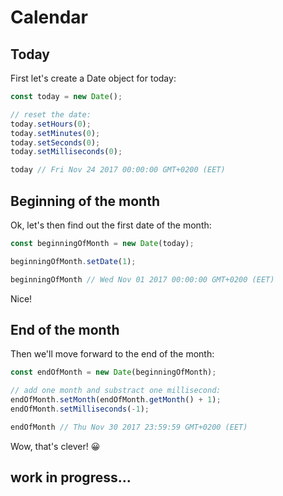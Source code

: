# Calendar

## Today

First let's create a Date object for today:
```js
const today = new Date();

// reset the date:
today.setHours(0);
today.setMinutes(0);
today.setSeconds(0);
today.setMilliseconds(0);

today // Fri Nov 24 2017 00:00:00 GMT+0200 (EET)
```

## Beginning of the month

Ok, let's then find out the first date of the month:

```js
const beginningOfMonth = new Date(today);

beginningOfMonth.setDate(1);

beginningOfMonth // Wed Nov 01 2017 00:00:00 GMT+0200 (EET)
```

Nice!

## End of the month

Then we'll move forward to the end of the month:

```js
const endOfMonth = new Date(beginningOfMonth);

// add one month and substract one millisecond:
endOfMonth.setMonth(endOfMonth.getMonth() + 1);
endOfMonth.setMilliseconds(-1);

endOfMonth // Thu Nov 30 2017 23:59:59 GMT+0200 (EET)
```

Wow, that's clever! 😀


## work in progress...
